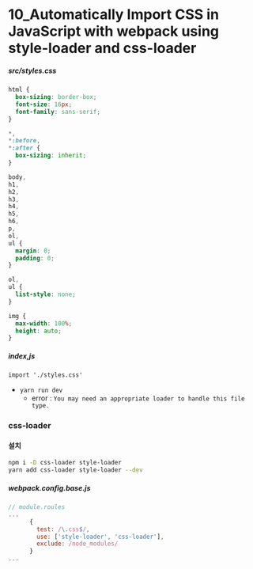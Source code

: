 # 10_Automatically Import CSS in JavaScript with webpack using style-loader and css-loader



##### src/styles.css

```css
html {
  box-sizing: border-box;
  font-size: 16px;
  font-family: sans-serif;
}

*,
*:before,
*:after {
  box-sizing: inherit;
}

body,
h1,
h2,
h3,
h4,
h5,
h6,
p,
ol,
ul {
  margin: 0;
  padding: 0;
}

ol,
ul {
  list-style: none;
}

img {
  max-width: 100%;
  height: auto;
}
```



##### index,js

```
import './styles.css'
```



- `yarn run dev`
  - error : `You may need an appropriate loader to handle this file type.`



### css-loader

#### 설치

```bash
npm i -D css-loader style-loader
yarn add css-loader style-loader --dev
```



##### webpack.config.base.js

```js
// module.roules
...
      {
        test: /\.css$/,
        use: ['style-loader', 'css-loader'],
        exclude: /node_modules/
      }
...
```

